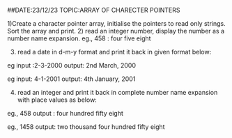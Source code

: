 ##DATE:23/12/23      TOPIC:ARRAY OF CHARECTER POINTERS



1)Create a character pointer array, initialise the pointers to read only strings. Sort the array and print.
2) read an integer number, display the number as a number name expansion.
eg., 458 : four five eight

3)  read a date in d-m-y format and print it back in given format below:

eg input :2-3-2000
output: 2nd March, 2000

eg input: 4-1-2001
output: 4th January, 2001

4) read an integer and print it back in complete number name expansion with place values as below:

eg., 458
output : four hundred fifty eight

eg., 1458
output: two thousand four hundred fifty eight

